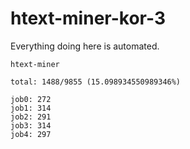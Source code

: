 # htext-miner-kor-3

Everything doing here is automated.

```
htext-miner

total: 1488/9855 (15.098934550989346%)

job0: 272
job1: 314
job2: 291
job3: 314
job4: 297
```